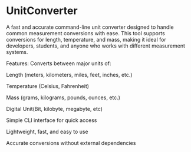 # UnitConverter
A fast and accurate command-line unit converter designed to handle common measurement conversions with ease. This tool supports conversions for length, temperature, and mass, making it ideal for developers, students, and anyone who works with different measurement systems.

Features:
Converts between major units of:

Length (meters, kilometers, miles, feet, inches, etc.)

Temperature (Celsius, Fahrenheit)

Mass (grams, kilograms, pounds, ounces, etc.)

Digital Unit(Bit, kilobyte, megabyte, etc)

Simple CLI interface for quick access

Lightweight, fast, and easy to use

Accurate conversions without external dependencies

